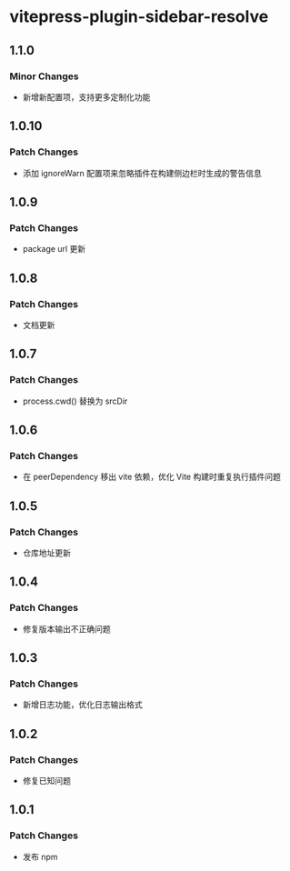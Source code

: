 # vitepress-plugin-sidebar-resolve

## 1.1.0

### Minor Changes

- 新增新配置项，支持更多定制化功能

## 1.0.10

### Patch Changes

- 添加 ignoreWarn 配置项来忽略插件在构建侧边栏时生成的警告信息

## 1.0.9

### Patch Changes

- package url 更新

## 1.0.8

### Patch Changes

- 文档更新

## 1.0.7

### Patch Changes

- process.cwd() 替换为 srcDir

## 1.0.6

### Patch Changes

- 在 peerDependency 移出 vite 依赖，优化 Vite 构建时重复执行插件问题

## 1.0.5

### Patch Changes

- 仓库地址更新

## 1.0.4

### Patch Changes

- 修复版本输出不正确问题

## 1.0.3

### Patch Changes

- 新增日志功能，优化日志输出格式

## 1.0.2

### Patch Changes

- 修复已知问题

## 1.0.1

### Patch Changes

- 发布 npm
